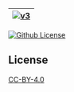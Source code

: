 | [![v3](https://setetres.s3.amazonaws.com/setetres.st/img/share-v3.png?v=2&raw=true)](http://v3.setetres.st) |
| ----------------------------------------------------------------------------------------------------------- |

[![Github License](https://img.shields.io/github/license/setetres/v3.svg)](https://github.com/setetres/v3/blob/master/LICENSE)

License
-------

[CC-BY-4.0]

[http://v3.setetres.st]: http://v3.setetres.st
[CC-BY-4.0]: http://creativecommons.org/licenses/by/4.0
